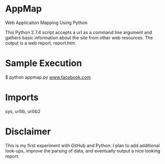 AppMap
======

Web Applicaiton Mapping Using Python

This Python 2.7.4 script accepts a url as a command line argument and gathers basic information about the site from other web resources.  The output is a web report, report.htm.

Sample Execution
======
$ python appmap.py www.facebook.com

Imports
======
sys, urllib, urllib2

Disclaimer
======
This is my first experiment with GitHub and Python.  I plan to add additional look-ups, improve the parsing of data, and eventually output a nice looking report.
